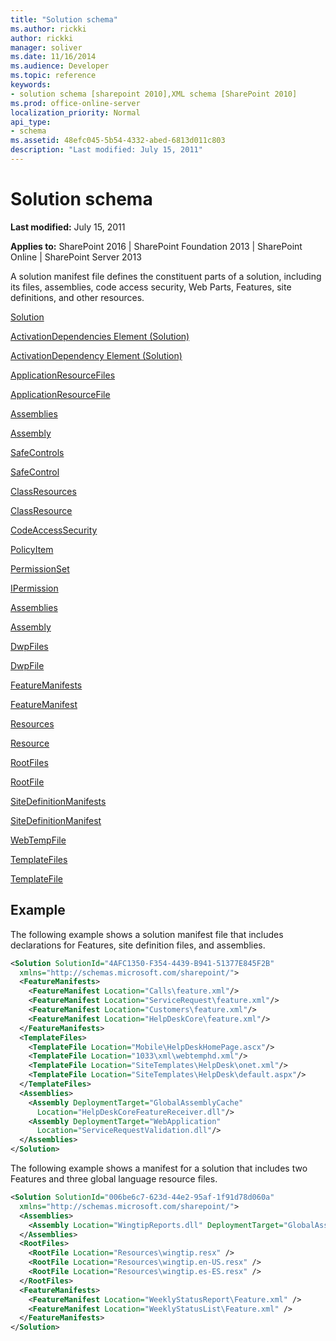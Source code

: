 ```yaml
---
title: "Solution schema"
ms.author: rickki
author: rickki
manager: soliver
ms.date: 11/16/2014
ms.audience: Developer
ms.topic: reference
keywords:
- solution schema [sharepoint 2010],XML schema [SharePoint 2010]
ms.prod: office-online-server
localization_priority: Normal
api_type:
- schema
ms.assetid: 48efc045-5b54-4332-abed-6813d011c803
description: "Last modified: July 15, 2011"
---
```


# Solution schema

 **Last modified:** July 15, 2011 
  
 **Applies to:** SharePoint 2016 | SharePoint Foundation 2013 | SharePoint Online | SharePoint Server 2013
  
A solution manifest file defines the constituent parts of a solution, including its files, assemblies, code access security, Web Parts, Features, site definitions, and other resources.
  
[Solution](solution-element-solution.md)
  
[ActivationDependencies Element (Solution)](activationdependencies-element-solution.md)
  
[ActivationDependency Element (Solution)](activationdependency-element-solution.md)
  
[ApplicationResourceFiles](applicationresourcefiles-element-solution.md)
  
[ApplicationResourceFile](applicationresourcefile-element-solution.md)
  
[Assemblies](assemblies-element-solutionassemblies.md)
  
[Assembly](assembly-element-solutionassemblies.md)
  
[SafeControls](safecontrols-element-solution.md)
  
[SafeControl](safecontrol-element-solution.md)
  
[ClassResources](classresources-element-solution.md)
  
[ClassResource](classresource-element-solution.md)
  
[CodeAccessSecurity](codeaccesssecurity-element-solution.md)
  
[PolicyItem](policyitem-element-solution.md)
  
[PermissionSet](permissionset-element-solution.md)
  
[IPermission](ipermission-element-solution.md)
  
[Assemblies](assemblies-element-solutioncodeaccesssecurity.md)
  
[Assembly](assembly-element-solutioncodeaccesssecurity.md)
  
[DwpFiles](dwpfiles-element-solution.md)
  
[DwpFile](dwpfile-element-solution.md)
  
[FeatureManifests](featuremanifests-element-solution.md)
  
[FeatureManifest](featuremanifest-element-solution.md)
  
[Resources](resources-element-solution.md)
  
[Resource](resource-element-solution.md)
  
[RootFiles](rootfiles-element-solution.md)
  
[RootFile](rootfile-element-solution.md)
  
[SiteDefinitionManifests](sitedefinitionmanifests-element-solution.md)
  
[SiteDefinitionManifest](sitedefinitionmanifest-element-solution.md)
  
[WebTempFile](webtempfile-element-solution.md)
  
[TemplateFiles](templatefiles-element-solution.md)
  
[TemplateFile](templatefile-element-solution.md)
  
## Example

The following example shows a solution manifest file that includes declarations for Features, site definition files, and assemblies.
  
```XML
<Solution SolutionId="4AFC1350-F354-4439-B941-51377E845F2B" 
  xmlns="http://schemas.microsoft.com/sharepoint/">
  <FeatureManifests>
    <FeatureManifest Location="Calls\feature.xml"/>
    <FeatureManifest Location="ServiceRequest\feature.xml"/>
    <FeatureManifest Location="Customers\feature.xml"/>
    <FeatureManifest Location="HelpDeskCore\feature.xml"/>
  </FeatureManifests>
  <TemplateFiles>
    <TemplateFile Location="Mobile\HelpDeskHomePage.ascx"/>
    <TemplateFile Location="1033\xml\webtemphd.xml"/>
    <TemplateFile Location="SiteTemplates\HelpDesk\onet.xml"/>
    <TemplateFile Location="SiteTemplates\HelpDesk\default.aspx"/>
  </TemplateFiles>
  <Assemblies>
    <Assembly DeploymentTarget="GlobalAssemblyCache"
      Location="HelpDeskCoreFeatureReceiver.dll"/>
    <Assembly DeploymentTarget="WebApplication"
      Location="ServiceRequestValidation.dll"/>
  </Assemblies>
</Solution>
```

The following example shows a manifest for a solution that includes two Features and three global language resource files.
  
```XML
<Solution SolutionId="006be6c7-623d-44e2-95af-1f91d78d060a"
  xmlns="http://schemas.microsoft.com/sharepoint/">
  <Assemblies>
    <Assembly Location="WingtipReports.dll" DeploymentTarget="GlobalAssemblyCache" />
  </Assemblies>
  <RootFiles>
    <RootFile Location="Resources\wingtip.resx" />
    <RootFile Location="Resources\wingtip.en-US.resx" />
    <RootFile Location="Resources\wingtip.es-ES.resx" />
  </RootFiles>
  <FeatureManifests>
    <FeatureManifest Location="WeeklyStatusReport\Feature.xml" />
    <FeatureManifest Location="WeeklyStatusList\Feature.xml" />
  </FeatureManifests>
</Solution>
```


